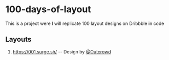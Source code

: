 # 100-days-of-layout

This is a project were I will replicate 100 layout designs on Dribbble in code

## Layouts

1. https://001.surge.sh/ -- Design by [@Outcrowd](https://dribbble.com/shots/6821527-Landing-page-Bubbble)
